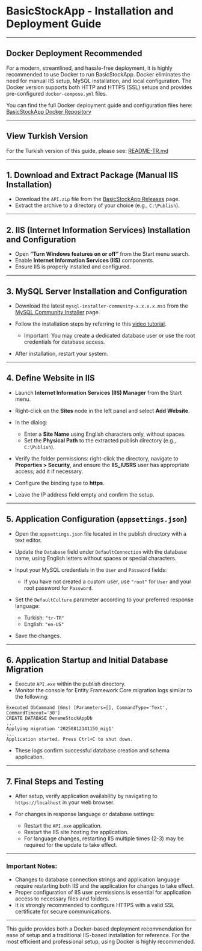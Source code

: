 # BasicStockApp - Installation and Deployment Guide

---

## Docker Deployment Recommended

For a modern, streamlined, and hassle-free deployment, it is highly recommended to use Docker to run BasicStockApp. Docker eliminates the need for manual IIS setup, MySQL installation, and local configuration. The Docker version supports both HTTP and HTTPS (SSL) setups and provides pre-configured `docker-compose.yml` files.

You can find the full Docker deployment guide and configuration files here:
[BasicStockApp Docker Repository](https://github.com/Y-E-Projects/BasicStockApp-Docker)

---

## View Turkish Version

For the Turkish version of this guide, please see: [README-TR.md](readme-tr.md)

---

## 1. Download and Extract Package (Manual IIS Installation)

* Download the `API.zip` file from the [BasicStockApp Releases](https://github.com/Y-E-Projects/BasicStockApp/releases) page.
* Extract the archive to a directory of your choice (e.g., `C:\Publish`).

---

## 2. IIS (Internet Information Services) Installation and Configuration

* Open **“Turn Windows features on or off”** from the Start menu search.
* Enable **Internet Information Services (IIS)** components.
* Ensure IIS is properly installed and configured.

---

## 3. MySQL Server Installation and Configuration

* Download the latest `mysql-installer-community-x.x.x.x.msi` from the [MySQL Community Installer](https://dev.mysql.com/downloads/installer/) page.
* Follow the installation steps by referring to this [video tutorial](https://www.youtube.com/watch?v=v8i2NgiM5pE&ab_channel=GeekyScript).

  * Important: You may create a dedicated database user or use the root credentials for database access.
* After installation, restart your system.

---

## 4. Define Website in IIS

* Launch **Internet Information Services (IIS) Manager** from the Start menu.
* Right-click on the **Sites** node in the left panel and select **Add Website**.
* In the dialog:

  * Enter a **Site Name** using English characters only, without spaces.
  * Set the **Physical Path** to the extracted publish directory (e.g., `C:\Publish`).
* Verify the folder permissions: right-click the directory, navigate to **Properties > Security**, and ensure the **IIS\_IUSRS** user has appropriate access; add it if necessary.
* Configure the binding type to **https**.
* Leave the IP address field empty and confirm the setup.

---

## 5. Application Configuration (`appsettings.json`)

* Open the `appsettings.json` file located in the publish directory with a text editor.
* Update the `Database` field under `DefaultConnection` with the database name, using English letters without spaces or special characters.
* Input your MySQL credentials in the `User` and `Password` fields:

  * If you have not created a custom user, use `"root"` for `User` and your root password for `Password`.
* Set the `DefaultCulture` parameter according to your preferred response language:

  * Turkish: `"tr-TR"`
  * English: `"en-US"`
* Save the changes.

---

## 6. Application Startup and Initial Database Migration

* Execute `API.exe` within the publish directory.
* Monitor the console for Entity Framework Core migration logs similar to the following:

```
Executed DbCommand (6ms) [Parameters=[], CommandType='Text', CommandTimeout='30']
CREATE DATABASE DenemeStockAppDb
...
Applying migration '20250812141150_mig1'
...
Application started. Press Ctrl+C to shut down.
```

* These logs confirm successful database creation and schema application.

---

## 7. Final Steps and Testing

* After setup, verify application availability by navigating to `https://localhost` in your web browser.
* For changes in response language or database settings:

  * Restart the `API.exe` application.
  * Restart the IIS site hosting the application.
  * For language changes, restarting IIS multiple times (2-3) may be required for the update to take effect.

---

### Important Notes:

* Changes to database connection strings and application language require restarting both IIS and the application for changes to take effect.
* Proper configuration of IIS user permissions is essential for application access to necessary files and folders.
* It is strongly recommended to configure HTTPS with a valid SSL certificate for secure communications.

---

This guide provides both a Docker-based deployment recommendation for ease of setup and a traditional IIS-based installation for reference. For the most efficient and professional setup, using Docker is highly recommended.
